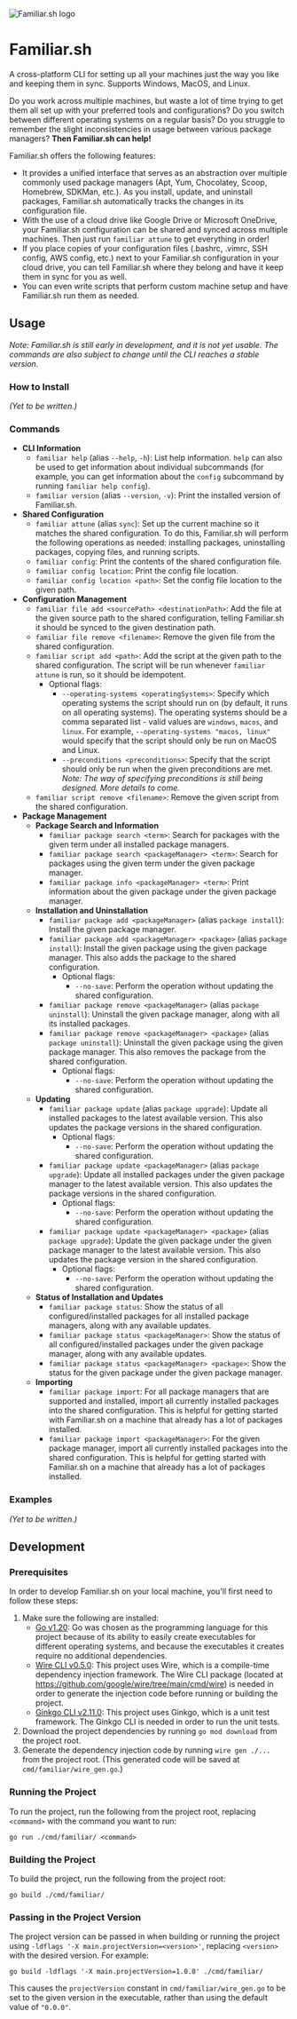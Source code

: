 ![Familiar.sh logo](logo/familiar-logo.png)

# Familiar.sh

A cross-platform CLI for setting up all your machines just the way you like and keeping them in sync. Supports Windows, MacOS, and Linux.

Do you work across multiple machines, but waste a lot of time trying to get them all set up with your preferred tools and configurations? Do you switch between different operating systems on a regular basis? Do you struggle to remember the slight inconsistencies in usage between various package managers? **Then Familiar.sh can help!**

Familiar.sh offers the following features:

- It provides a unified interface that serves as an abstraction over multiple commonly used package managers (Apt, Yum, Chocolatey, Scoop, Homebrew, SDKMan, etc.). As you install, update, and uninstall packages, Familiar.sh automatically tracks the changes in its configuration file.
- With the use of a cloud drive like Google Drive or Microsoft OneDrive, your Familiar.sh configuration can be shared and synced across multiple machines. Then just run `familiar attune` to get everything in order!
- If you place copies of your configuration files (.bashrc, .vimrc, SSH config, AWS config, etc.) next to your Familiar.sh configuration in your cloud drive, you can tell Familiar.sh where they belong and have it keep them in sync for you as well.
- You can even write scripts that perform custom machine setup and have Familiar.sh run them as needed.

## Usage

_Note: Familiar.sh is still early in development, and it is not yet usable. The commands are also subject to change until the CLI reaches a stable version._

### How to Install

_(Yet to be written.)_

### Commands

- **CLI Information**
  - `familiar help` (alias `--help`, `-h`): List help information. `help` can also be used to get information about individual subcommands (for example, you can get information about the `config` subcommand by running `familiar help config`).
  - `familiar version` (alias `--version`, `-v`): Print the installed version of Familiar.sh.
- **Shared Configuration**
  - `familiar attune` (alias `sync`): Set up the current machine so it matches the shared configuration. To do this, Familiar.sh will perform the following operations as needed: installing packages, uninstalling packages, copying files, and running scripts.
  - `familiar config`: Print the contents of the shared configuration file.
  - `familiar config location`: Print the config file location.
  - `familiar config location <path>`: Set the config file location to the given path.
- **Configuration Management**
  - `familiar file add <sourcePath> <destinationPath>`: Add the file at the given source path to the shared configuration, telling Familiar.sh it should be synced to the given destination path.
  - `familiar file remove <filename>`: Remove the given file from the shared configuration.
  - `familiar script add <path>`: Add the script at the given path to the shared configuration. The script will be run whenever `familiar attune` is run, so it should be idempotent.
    - Optional flags:
      - `--operating-systems <operatingSystems>`: Specify which operating systems the script should run on (by default, it runs on all operating systems). The operating systems should be a comma separated list - valid values are `windows`, `macos`, and `linux`. For example, `--operating-systems "macos, linux"` would specify that the script should only be run on MacOS and Linux.
      - `--preconditions <preconditions>`: Specify that the script should only be run when the given preconditions are met. _Note: The way of specifying preconditions is still being designed. More details to come._
  - `familiar script remove <filename>`: Remove the given script from the shared configuration.
- **Package Management**
  - **Package Search and Information**
    - `familiar package search <term>`: Search for packages with the given term under all installed package managers.
    - `familiar package search <packageManager> <term>`: Search for packages using the given term under the given package manager.
    - `familiar package info <packageManager> <term>`: Print information about the given package under the given package manager.
  - **Installation and Uninstallation**
    - `familiar package add <packageManager>` (alias `package install`): Install the given package manager.
    - `familiar package add <packageManager> <package>` (alias `package install`): Install the given package using the given package manager. This also adds the package to the shared configuration.
      - Optional flags:
        - `--no-save`: Perform the operation without updating the shared configuration.
    - `familiar package remove <packageManager>` (alias `package uninstall`): Uninstall the given package manager, along with all its installed packages.
    - `familiar package remove <packageManager> <package>` (alias `package uninstall`): Uninstall the given package using the given package manager. This also removes the package from the shared configuration.
      - Optional flags:
        - `--no-save`: Perform the operation without updating the shared configuration.
  - **Updating**
    - `familiar package update` (alias `package upgrade`): Update all installed packages to the latest available version. This also updates the package versions in the shared configuration.
      - Optional flags:
        - `--no-save`: Perform the operation without updating the shared configuration.
    - `familiar package update <packageManager>` (alias `package upgrade`): Update all installed packages under the given package manager to the latest available version. This also updates the package versions in the shared configuration.
      - Optional flags:
        - `--no-save`: Perform the operation without updating the shared configuration.
    - `familiar package update <packageManager> <package>` (alias `package upgrade`): Update the given package under the given package manager to the latest available version. This also updates the package version in the shared configuration.
      - Optional flags:
        - `--no-save`: Perform the operation without updating the shared configuration.
  - **Status of Installation and Updates**
    - `familiar package status`: Show the status of all configured/installed packages for all installed package managers, along with any available updates.
    - `familiar package status <packageManager>`: Show the status of all configured/installed packages under the given package manager, along with any available updates.
    - `familiar package status <packageManager> <package>`: Show the status for the given package under the given package manager.
  - **Importing**
    - `familiar package import`: For all package managers that are supported and installed, import all currently installed packages into the shared configuration. This is helpful for getting started with Familiar.sh on a machine that already has a lot of packages installed.
    - `familiar package import <packageManager>`: For the given package manager, import all currently installed packages into the shared configuration. This is helpful for getting started with Familiar.sh on a machine that already has a lot of packages installed.

### Examples

_(Yet to be written.)_

## Development

### Prerequisites

In order to develop Familiar.sh on your local machine, you'll first need to follow these steps:

1. Make sure the following are installed:
    - [Go v1.20](https://go.dev/doc/install): Go was chosen as the programming language for this project because of its ability to easily create executables for different operating systems, and because the executables it creates require no additional dependencies.
    - [Wire CLI v0.5.0](https://github.com/google/wire): This project uses Wire, which is a compile-time dependency injection framework. The Wire CLI package (located at <https://github.com/google/wire/tree/main/cmd/wire>) is needed in order to generate the injection code before running or building the project.
    - [Ginkgo CLI v2.11.0](https://github.com/onsi/ginkgo): This project uses Ginkgo, which is a unit test framework. The Ginkgo CLI is needed in order to run the unit tests.
2. Download the project dependencies by running `go mod download` from the project root.
3. Generate the dependency injection code by running `wire gen ./...` from the project root. (This generated code will be saved at `cmd/familiar/wire_gen.go`.)

### Running the Project

To run the project, run the following from the project root, replacing `<command>` with the command you want to run:

```
go run ./cmd/familiar/ <command>
```

### Building the Project

To build the project, run the following from the project root:

```
go build ./cmd/familiar/
```

### Passing in the Project Version

The project version can be passed in when building or running the project using `-ldflags '-X main.projectVersion=<version>'`, replacing `<version>` with the desired version. For example:

```
go build -ldflags '-X main.projectVersion=1.0.0' ./cmd/familiar/
```

This causes the `projectVersion` constant in `cmd/familiar/wire_gen.go` to be set to the given version in the executable, rather than using the default value of `"0.0.0"`.
